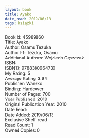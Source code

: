 ```yaml
---
layout: book
title: Ayako
date_read: 2019/06/13
tags: książki
---
```


Book Id: 45989860<br />
Title: Ayako<br />
Author: Osamu Tezuka<br />
Author l-f: Tezuka, Osamu<br />
Additional Authors: Wojciech Gęszczak<br />
ISBN: <br />
ISBN13: 9788380964730<br />
My Rating: 5<br />
Average Rating: 3.94<br />
Publisher: Waneko<br />
Binding: Hardcover<br />
Number of Pages: 700<br />
Year Published: 2019<br />
Original Publication Year: 2010<br />
Date Read: <br />
Date Added: 2019/06/13<br />
Exclusive Shelf: read<br />
Read Count: 1<br />
Owned Copies: 0<br />


